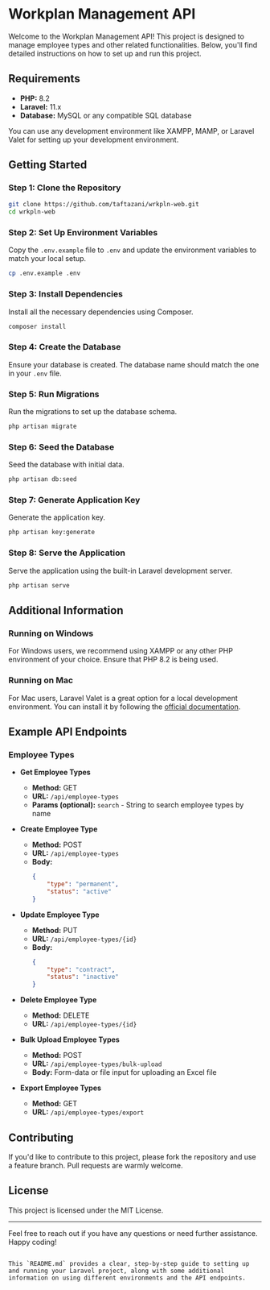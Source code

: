 # Workplan Management API

Welcome to the Workplan Management API! This project is designed to manage employee types and other related functionalities. Below, you'll find detailed instructions on how to set up and run this project.

## Requirements

-   **PHP:** 8.2
-   **Laravel:** 11.x
-   **Database:** MySQL or any compatible SQL database

You can use any development environment like XAMPP, MAMP, or Laravel Valet for setting up your development environment.

## Getting Started

### Step 1: Clone the Repository

```bash
git clone https://github.com/taftazani/wrkpln-web.git
cd wrkpln-web
```

### Step 2: Set Up Environment Variables

Copy the `.env.example` file to `.env` and update the environment variables to match your local setup.

```bash
cp .env.example .env
```

### Step 3: Install Dependencies

Install all the necessary dependencies using Composer.

```bash
composer install
```

### Step 4: Create the Database

Ensure your database is created. The database name should match the one in your `.env` file.

### Step 5: Run Migrations

Run the migrations to set up the database schema.

```bash
php artisan migrate
```

### Step 6: Seed the Database

Seed the database with initial data.

```bash
php artisan db:seed
```

### Step 7: Generate Application Key

Generate the application key.

```bash
php artisan key:generate
```

### Step 8: Serve the Application

Serve the application using the built-in Laravel development server.

```bash
php artisan serve
```

## Additional Information

### Running on Windows

For Windows users, we recommend using XAMPP or any other PHP environment of your choice. Ensure that PHP 8.2 is being used.

### Running on Mac

For Mac users, Laravel Valet is a great option for a local development environment. You can install it by following the [official documentation](https://laravel.com/docs/11.x/valet).

## Example API Endpoints

### Employee Types

-   **Get Employee Types**

    -   **Method:** GET
    -   **URL:** `/api/employee-types`
    -   **Params (optional):** `search` - String to search employee types by name

-   **Create Employee Type**

    -   **Method:** POST
    -   **URL:** `/api/employee-types`
    -   **Body:**
        ```json
        {
            "type": "permanent",
            "status": "active"
        }
        ```

-   **Update Employee Type**

    -   **Method:** PUT
    -   **URL:** `/api/employee-types/{id}`
    -   **Body:**
        ```json
        {
            "type": "contract",
            "status": "inactive"
        }
        ```

-   **Delete Employee Type**

    -   **Method:** DELETE
    -   **URL:** `/api/employee-types/{id}`

-   **Bulk Upload Employee Types**

    -   **Method:** POST
    -   **URL:** `/api/employee-types/bulk-upload`
    -   **Body:** Form-data or file input for uploading an Excel file

-   **Export Employee Types**
    -   **Method:** GET
    -   **URL:** `/api/employee-types/export`

## Contributing

If you'd like to contribute to this project, please fork the repository and use a feature branch. Pull requests are warmly welcome.

## License

This project is licensed under the MIT License.

---

Feel free to reach out if you have any questions or need further assistance. Happy coding!

```

This `README.md` provides a clear, step-by-step guide to setting up and running your Laravel project, along with some additional information on using different environments and the API endpoints.
```
